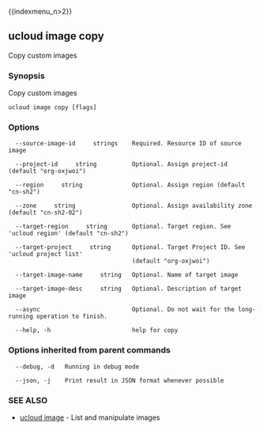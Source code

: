 {{indexmenu_n>2}}

## ucloud image copy

Copy custom images

### Synopsis

Copy custom images

```
ucloud image copy [flags]
```

### Options

```
  --source-image-id     strings    Required. Resource ID of source image 

  --project-id     string          Optional. Assign project-id (default "org-oxjwoi") 

  --region     string              Optional. Assign region (default "cn-sh2") 

  --zone     string                Optional. Assign availability zone (default "cn-sh2-02") 

  --target-region     string       Optional. Target region. See 'ucloud region' (default "cn-sh2") 

  --target-project     string      Optional. Target Project ID. See 'ucloud project list'
                                   (default "org-oxjwoi") 

  --target-image-name     string   Optional. Name of target image 

  --target-image-desc     string   Optional. Description of target image 

  --async                          Optional. Do not wait for the long-running operation to finish. 

  --help, -h                       help for copy 

```

### Options inherited from parent commands

```
  --debug, -d   Running in debug mode 

  --json, -j    Print result in JSON format whenever possible 

```

### SEE ALSO

* [ucloud image](software/cli/cmd/ucloud/image)	 - List and manipulate images

